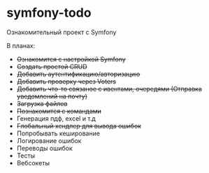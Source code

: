 # symfony-todo
Ознакомительный проект с Symfony

В планах:
- ~~Ознакомится с настройкой Symfony~~
- ~~Создать простой CRUD~~
- ~~Добавить аутентификацию/авторизацию~~
- ~~Добавить проверку через Voters~~
- ~~Добавить что-то связаное с ивентами, очередями (Отправка уведомлений на почту)~~
- ~~Загрузка файлов~~
- ~~Познакомится с командами~~
- Генерация пдф, excel и т.д 
- ~~Глобальный хендлер для вывода ошибок~~
- Попробывать кеширование
- Логирование ошибок
- Переводы ошибок
- Тесты
- Вебсокеты